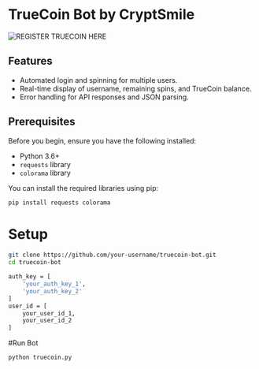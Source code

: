 # TrueCoin Bot by CryptSmile

![REGISTER TRUECOIN HERE]([https://your-image-url-here](https://t.me/true_coin_bot?start=5607929578))

## Features

- Automated login and spinning for multiple users.
- Real-time display of username, remaining spins, and TrueCoin balance.
- Error handling for API responses and JSON parsing.

## Prerequisites

Before you begin, ensure you have the following installed:

- Python 3.6+
- `requests` library
- `colorama` library

You can install the required libraries using pip:

```bash
pip install requests colorama
```
# Setup
```bash
git clone https://github.com/your-username/truecoin-bot.git
cd truecoin-bot
```

```bash
auth_key = [
    'your_auth_key_1',
    'your_auth_key_2'
]
user_id = [
    your_user_id_1,
    your_user_id_2
]
```

#Run Bot
```bash
python truecoin.py
```
